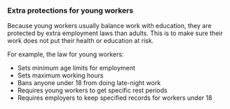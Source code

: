 ###  **Extra protections for young workers**

Because young workers usually balance work with education, they are protected
by extra employment laws than adults. This is to make sure their work does not
put their health or education at risk.

For example, the law for young workers:

  * Sets minimum age limits for employment 
  * Sets maximum working hours 
  * Bans anyone under 18 from doing late-night work 
  * Requires young workers to get specific rest periods 
  * Requires employers to keep specified records for workers under 18 
